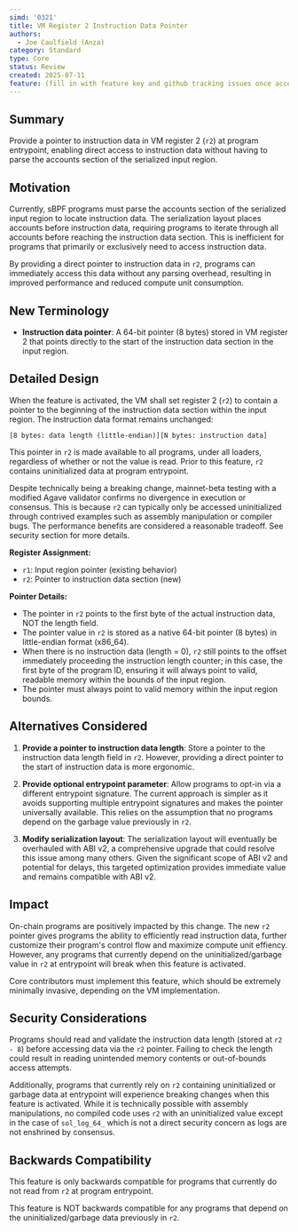 ```yaml
---
simd: '0321'
title: VM Register 2 Instruction Data Pointer
authors:
  - Joe Caulfield (Anza)
category: Standard
type: Core
status: Review
created: 2025-07-11
feature: (fill in with feature key and github tracking issues once accepted)
---
```


## Summary

Provide a pointer to instruction data in VM register 2 (`r2`) at program
entrypoint, enabling direct access to instruction data without having to parse
the accounts section of the serialized input region.

## Motivation

Currently, sBPF programs must parse the accounts section of the serialized
input region to locate instruction data. The serialization layout places
accounts before instruction data, requiring programs to iterate through all
accounts before
reaching the instruction data section. This is inefficient for programs that
primarily or exclusively need to access instruction data.

By providing a direct pointer to instruction data in `r2`, programs can
immediately access this data without any parsing overhead, resulting in
improved performance and reduced compute unit consumption.

## New Terminology

* **Instruction data pointer**: A 64-bit pointer (8 bytes) stored in VM
  register 2 that points directly to the start of the instruction data
  section in the input region.

## Detailed Design

When the feature is activated, the VM shall set register 2 (`r2`) to contain a
pointer to the beginning of the instruction data section within the input
region. The instruction data format remains unchanged:

```
[8 bytes: data length (little-endian)][N bytes: instruction data]
```

This pointer in `r2` is made available to all programs, under all loaders,
regardless of whether or not the value is read. Prior to this feature, `r2`
contains uninitialized data at program entrypoint.

Despite technically being a breaking change, mainnet-beta testing with a modified
Agave validator confirms no divergence in execution or consensus. This is
because `r2` can typically only be accessed uninitialized through contrived
examples such as assembly manipulation or compiler bugs. The performance
benefits are considered a reasonable tradeoff. See security section for more
details.

**Register Assignment:**

* `r1`: Input region pointer (existing behavior)
* `r2`: Pointer to instruction data section (new)

**Pointer Details:**

* The pointer in `r2` points to the first byte of the actual instruction data,
  NOT the length field.
* The pointer value in `r2` is stored as a native 64-bit pointer (8 bytes) in
  little-endian format (x86_64).
* When there is no instruction data (length = 0), `r2` still points to the
  offset immediately proceeding the instruction length counter; in this case,
  the first byte of the program ID, ensuring it will always point to valid,
  readable memory within the bounds of the input region.
* The pointer must always point to valid memory within the input region bounds.

## Alternatives Considered

1. **Provide a pointer to instruction data length**: Store a pointer to the
   instruction data length field in `r2`. However, providing a direct pointer to
   the start of instruction data is more ergonomic.

2. **Provide optional entrypoint parameter**: Allow programs to opt-in via a
   different entrypoint signature. The current approach is simpler as it avoids
   supporting multiple entrypoint signatures and makes the pointer universally
   available. This relies on the assumption that no programs depend on the
   garbage value previously in `r2`.

3. **Modify serialization layout**: The serialization layout will eventually be
   overhauled with ABI v2, a comprehensive upgrade that could resolve this issue
   among many others. Given the significant scope of ABI v2 and potential for
   delays, this targeted optimization provides immediate value and remains
   compatible with ABI v2.

## Impact

On-chain programs are positively impacted by this change. The new `r2` pointer
gives programs the ability to efficiently read instruction data, further
customize their program's control flow and maximize compute unit effiency.
However, any programs that currently depend on the uninitialized/garbage value
in `r2` at entrypoint will break when this feature is activated.

Core contributors must implement this feature, which should be extremely
minimally invasive, depending on the VM implementation.

## Security Considerations

Programs should read and validate the instruction data length (stored at `r2 - 8`)
before accessing data via the `r2` pointer. Failing to check the length could
result in reading unintended memory contents or out-of-bounds access attempts.

Additionally, programs that currently rely on `r2` containing uninitialized or
garbage data at entrypoint will experience breaking changes when this feature
is activated. While it is technically possible with assembly manipulations, no
compiled code uses `r2` with an uninitialized value except in the case of
`sol_log_64_` which is not a direct security concern as logs are not enshrined
by consensus.

## Backwards Compatibility

This feature is only backwards compatible for programs that currently do not
read from `r2` at program entrypoint.

This feature is NOT backwards compatible for any programs that depend on the
uninitialized/garbage data previously in `r2`.
